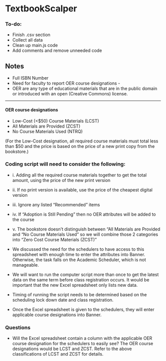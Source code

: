 # TextbookScalper

### To-do:  
- Finish .csv section
- Collect all data
- Clean up main.js code
- Add comments and remove unneeded code

## Notes

- Full ISBN Number
- Need for faculty to report OER course designations -
- OER are any type of educational materials that are in the public domain or introduced with an open (Creative Commons) license.
____
#### OER course designations
- Low-Cost (<$50) Course Materials (LCST)
- All Materials are Provided (ZCST)
- No Course Materials Used (NTRQ)

(For the Low-Cost designation, all required course materials must total less than $50 and the price is based on the price of a new print copy from the bookstore.)

### Coding script will need to consider the following:

- i. Adding all the required course materials together to get the total amount, using the price of the new print version

- ii. If no print version is available, use the price of the cheapest digital version

- iii. Ignore any listed “Recommended” items

- iv. If “Adoption is Still Pending” then no OER attributes will be added to the course

- v. The bookstore doesn’t distinguish between “All Materials are Provided and “No Course Materials Used” so we will combine those 2 categories into “Zero Cost Course Materials (ZCST)”

- We discussed the need for the schedulers to have access to this spreadsheet with enough time to enter the attributes into Banner. Otherwise, the task falls on the Academic Scheduler, which is not manageable. 

- We will want to run the computer script more than once to get the latest data on the same term before class registration occurs. It would be important that the new Excel spreadsheet only lists new data. 

- Timing of running the script needs to be determined based on the scheduling lock down date and class registration. 

- Once the Excel spreadsheet is given to the schedulers, they will enter applicable course designations into Banner.

### Questions

- Will the Excel spreadsheet contain a column with the applicable OER course designation for the schedulers to easily see? The OER course designations would be LCST and ZCST. Refer to the above classifications of LCST and ZCST for details.